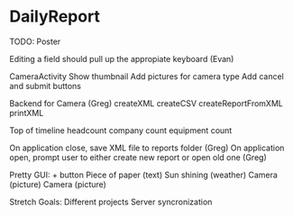 # DailyReport
TODO:
Poster

Editing a field should pull up the appropiate keyboard (Evan)

CameraActivity
    Show thumbnail
    Add pictures for camera type
    Add cancel and submit buttons

Backend for Camera (Greg)
    createXML
    createCSV
    createReportFromXML
    printXML

Top of timeline
    headcount
    company count
    equipment count

On application close, save XML file to reports folder (Greg)
On application open, prompt user to either create new report or open old one (Greg)

Pretty GUI:
    + button
        Piece of paper (text)
        Sun shining (weather)
        Camera (picture)
        Camera (picture)

Stretch Goals:
    Different projects
    Server syncronization
